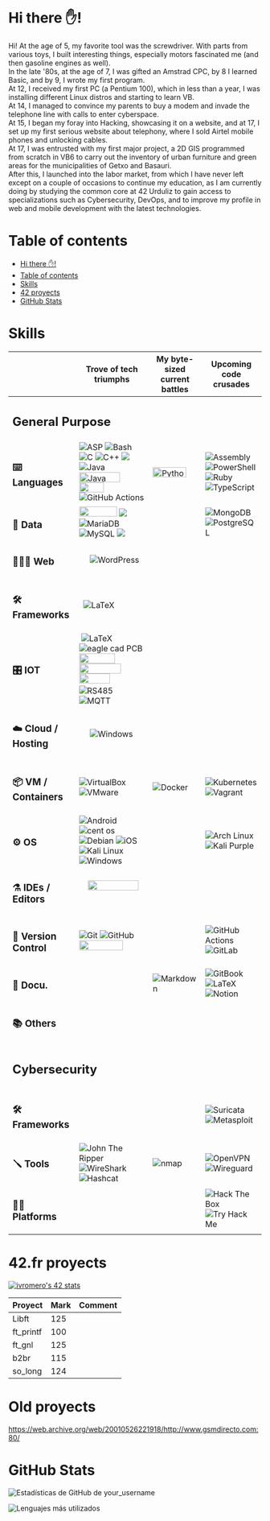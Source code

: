 # Hi there ✋!
Hi! 
At the age of 5, my favorite tool was the screwdriver. With parts from various toys, I built interesting things, especially motors fascinated me (and then gasoline engines as well).<br>
In the late '80s, at the age of 7, I was gifted an Amstrad CPC, by 8 I learned Basic, and by 9, I wrote my first program. <br>
At 12, I received my first PC (a Pentium 100), which in less than a year, I was installing different Linux distros and starting to learn VB. <br>
At 14, I managed to convince my parents to buy a modem and invade the telephone line with calls to enter cyberspace. <br>
At 15, I began my foray into Hacking, showcasing it on a website, and at 17, I set up my first serious website about telephony, where I sold Airtel mobile phones and unlocking cables. <br>
At 17, I was entrusted with my first major project, a 2D GIS programmed from scratch in VB6 to carry out the inventory of urban furniture and green areas for the municipalities of Getxo and Basauri. <br>
After this, I launched into the labor market, from which I have never left except on a couple of occasions to continue my education, as I am currently doing by studying the common core at 42 Urduliz to gain access to specializations such as Cybersecurity, DevOps, and to improve my profile in web and mobile development with the latest technologies.

# Table of contents
- [Hi there ✋!](#hi-there-)
- [Table of contents](#table-of-contents)
- [Skills](#skills)
- [42 proyects](#42fr-proyects)
- [GitHub Stats](#github-stats)

# Skills

<table align="center">
	<thead>
		<tr>
			<th>&nbsp;</th>
			<th>Trove of tech triumphs</th>
			<th>My byte-sized current battles</th>
			<th>Upcoming code crusades</th>
		</tr>
	</thead>
	<tbody>
		<tr>
			<td colspan="4"><h2><strong>General Purpose</strong></hd></td>
		</tr>
		<tr>
			<td><h3>⌨️ Languages</h3></td>
			<td>
				<img alt="ASP" src="https://img.shields.io/badge/ASP-00979D.svg?style=flat&logo=asp&logoColor=white" />
				<img alt="Bash" src="https://img.shields.io/badge/Bash-%23121011.svg?style=flat&logo=gnu-bash&logoColor=white" />
				<img alt="C" src="https://img.shields.io/badge/C-%2300599C.svg?style=flat&logo=c&logoColor=white" />
				<img alt="C++" src="https://img.shields.io/badge/C++-%2300599C.svg?style=flat&logo=c%2B%2B&logoColor=white" />
				<img src="https://img.shields.io/badge/C%23-239120?style=flat&logo=c-sharp&logoColor=white" />
				<img alt="Java" src="https://img.shields.io/badge/Java-%23DD4F39.svg?style=flat&logo=oracle&logoColor=white" />
				<img alt="Java" src="https://img.shields.io/badge/javascript-%23323330.svg?style=flat&logo=javascript&logoColor=%23F7DF1E" style="height:20px; width:81px" />
				<img alt="" src="https://img.shields.io/badge/php-%23777BB4.svg?style=flat&logo=php&logoColor=white" style="height:20px; width:49px" />
				<img alt="GitHub Actions" src="https://img.shields.io/badge/VB-%232088FF.svg?style=flat&logo=vb&logoColor=white" />
			</td>
			<td>
				<img alt="Python" src="https://img.shields.io/badge/Python-3670A0?style=flat&logo=python&logoColor=ffdd54" style="height:20px; width:67px" />
			</td>
			<td>
				<img alt="Assembly" src="https://img.shields.io/badge/Assembly-%23545454.svg?style=flat&logo=assembly&logoColor=white" />
				<img alt="PowerShell" src="https://img.shields.io/badge/PowerShell-%235391FE.svg?style=flat&logo=powershell&logoColor=white" />
				<img alt="Ruby" src="https://img.shields.io/badge/Ruby-%23CC342D.svg?style=flat&logo=ruby&logoColor=white" />
				<img alt="TypeScript" src="https://img.shields.io/badge/TypeScript-%23007ACC.svg?style=flat&logo=typescript&logoColor=white" />
			</td>
		</tr>
		<tr>
			<td><h3>💾 Data</h3></td>
			<td>
				<img alt="" src="https://img.shields.io/badge/InfluxDB-22ADF6?style=flat&logo=InfluxDB&logoColor=white" style="height:20px; width:75px" />
				<img src="https://img.shields.io/badge/json-5E5C5C?style=flat&logo=json&logoColor=white" />
				<img alt="MariaDB" src="https://img.shields.io/badge/MariaDB-003545?style=flat&logo=mariadb&logoColor=white" />
				<img alt="" src="https://img.shields.io/badge/MS_Access_-CC2927?style=flat&logo=microsoft%20access&logoColor=white" />
				<img alt="" src="https://img.shields.io/badge/MS%20SQL%20Server-CC2927?style=flat&logo=microsoft%20sql%20server&logoColor=white" />
				<img alt="MySQL" src="https://img.shields.io/badge/MySQL-%2300f.svg?style=flat&logo=mysql&logoColor=white" />
				<img src="https://img.shields.io/badge/xml-5E5C5C?style=flat&logo=xml&logoColor=white" />
			</td>
			<td>&nbsp;</td>
			<td>
				<img alt="MongoDB" src="https://img.shields.io/badge/MongoDB-%234ea94b.svg?style=flat&logo=mongodb&logoColor=white" />
				<img alt="PostgreSQL" src="https://img.shields.io/badge/PostgreSQL-%23316192.svg?style=flat&logo=postgresql&logoColor=white" />
				<img alt="" src="https://img.shields.io/badge/Oracle-F80000?style=flat&logo=oracle&logoColor=white" />
			</td>
		</tr>
		<tr>
			<td><h3>👨🏻‍💻 Web</h3></td>
			<td>
				<img alt="" src="https://img.shields.io/badge/bootstrap-%238511FA.svg?style=flat&logo=bootstrap&logoColor=white" />&nbsp;<img alt="" src="https://img.shields.io/badge/css3-%231572B6.svg?style=flat&logo=css3&logoColor=white" />&nbsp;<img alt="" src="https://img.shields.io/badge/html5-%23E34F26.svg?style=flat&logo=html5&logoColor=white" />&nbsp;<img alt="" src="https://img.shields.io/badge/joomla-%235091CD.svg?style=flat&logo=joomla&logoColor=white" />&nbsp;<img alt="" src="https://img.shields.io/badge/tor-%237E4798.svg?style=flat&logo=tor-project&logoColor=white" />&nbsp;<img alt="WordPress" src="https://img.shields.io/badge/WordPress-%2321759B.svg?style=flat&logo=wordpress&logoColor=white" />
			</td>
			<td>&nbsp;</td>
			<td>&nbsp;</td>
		</tr>
		<tr>
			<td><h3>🛠️ Frameworks</h3></td>
			<td>
				<img alt="" src="https://img.shields.io/badge/Apache%20Cordova-%23545454.svg?style=flat&logo=apachecordova&logoColor=white"/>
				<img alt="" src="https://img.shields.io/badge/.NET-5C2D91?style=flat&logo=.net&logoColor=white" />
				<img alt="LaTeX" src="https://img.shields.io/badge/PhoneGap-%23008080.svg?style=flat&logo=PhoneGap&logoColor=white" />
			</td>
			<td>&nbsp;</td>
			<td>
				<img alt="" src="https://img.shields.io/badge/flask-%23000.svg?style=flat&logo=flask&logoColor=white" />&nbsp;<img alt="" src="https://img.shields.io/badge/Ionic-%233880FF.svg?style=flat&logo=Ionic&logoColor=white"/>&nbsp;<img alt="" src="https://img.shields.io/badge/angular-%23DD0031.svg?style=flat&logo=angular&logoColor=white" />
			</td>
		</tr>
		<tr>
			<td><h3>🎛️ IOT</h3></td>
			<td>
				<img alt="" src="https://img.shields.io/badge/Arduino-00979D?style=flat&logo=Arduino&logoColor=white" />
				<img alt="LaTeX" src="https://img.shields.io/badge/CAN%20Bus-%234ea94b.svg?style=flat&logo=canbus&logoColor=white" />
				<img alt="eagle cad PCB" src="https://img.shields.io/badge/Eagle%20cad%20PCB-%23FFFFFF.svg?style=flat&logo=eagle-&logoColor=black" />
				<img alt="" src="https://img.shields.io/badge/espressif-E7352C.svg?style=flat&logo=espressif&logoColor=white" />
				<img alt="" src="https://img.shields.io/badge/grafana-%23F46800.svg?style=flat&logo=grafana&logoColor=white" style="height:20px; width:71px" />
				<img alt="" src="https://img.shields.io/badge/mosquitto-%233C5280.svg?style=flat&logo=eclipsemosquitto&logoColor=white" style="height:20px; width:83px" />
				<img alt="" src="https://img.shields.io/badge/openHAB-%23F05032.svg?style=flat&logo=openhab&logoColor=white" style="height:20px; width:61px" />
				<img alt="" src="https://img.shields.io/badge/-RaspberryPi-C51A4A?style=flat&logo=Raspberry-Pi" />
				<img alt="RS485" src="https://img.shields.io/badge/RS485-%23008080.svg?style=flat&logo=RS485&logoColor=white" />
				<img alt="MQTT" src="https://img.shields.io/badge/MQTT-5C2D91.svg?style=flat&logo=MQTT&logoColor=white" />
			</td>
			<td>&nbsp;</td>
			<td>&nbsp;</td>
		</tr>
		<tr>
			<td>
			<h3>☁️ Cloud / Hosting</h3>
			</td>
			<td>
				<img alt="" src="https://img.shields.io/badge/AWS-%23FF9900.svg?style=flat&logo=amazon-aws&logoColor=white" />
				<img alt="" src="https://img.shields.io/badge/apache-%23D42029.svg?style=flat&logo=apache&logoColor=white" />
				<img alt="" src="https://img.shields.io/badge/DigitalOcean-%230167ff.svg?style=flat&logo=digitalOcean&logoColor=white" />
				<img alt="" src="https://img.shields.io/badge/Hetzner-F80000?style=flat&logo=hetzner&logoColor=white" />
				<img alt="" src="https://img.shields.io/badge/nginx-%23009639.svg?style=flat&logo=nginx&logoColor=white" />
				<img alt="Windows" src="https://img.shields.io/badge/IIS-0078D6?style=flat&logo=windows&logoColor=white"  />
			</td>
			<td>&nbsp;</td>
			<td><img alt="" src="" /></td>
		</tr>
		<tr>
			<td><h3>📦 VM / Containers</h3></td>
			<td>
				<img alt="VirtualBox" src="https://img.shields.io/badge/VirtualBox-%23183A61.svg?style=flat&logo=virtualbox&logoColor=white" />
				<img alt="VMware" src="https://img.shields.io/badge/VMware-%23607078.svg?style=flat&logo=vmware&logoColor=white" /></td>
			<td>
				<img alt="Docker" src="https://img.shields.io/badge/Docker-%230db7ed.svg?style=flat&logo=docker&logoColor=white" /> 
			</td>
			<td>
				<img alt="Kubernetes" src="https://img.shields.io/badge/Kubernetes-%23326CE5.svg?style=flat&logo=kubernetes&logoColor=white" />
				<img alt="Vagrant" src="https://img.shields.io/badge/Vagrant-%231868F2.svg?style=flat&logo=vagrant&logoColor=white" />
			</td>
		</tr>
		<tr>
			<td><h3>⚙️ OS</h3></td>
			<td>
				<img alt="Android" src="https://img.shields.io/badge/Android-3DDC84.svg?style=flat&logo=android&logoColor=white" /> 
				<img alt="cent os" src="https://img.shields.io/badge/cent%20os-002260.svg?style=flat&logo=centos&logoColor=F0F0F0" /> 
				<img alt="Debian" src="https://img.shields.io/badge/Debian-%23A81D33.svg?style=flat&logo=debian&logoColor=white" /> 
				<img alt="iOS" src="https://img.shields.io/badge/iOS-000000.svg?style=flat&logo=ios&logoColor=white" /> 
				<img alt="Kali Linux" src="https://img.shields.io/badge/Kali%20Linux-%23080636.svg?style=flat&logo=kali-linux&logoColor=white" />
				<img alt="" src="https://img.shields.io/badge/mac%20os-000000?style=flat&logo=macos&logoColor=F0F0F0" />
				<img alt="" src="https://img.shields.io/badge/Red%20Hat-EE0000?style=flat&logo=redhat&logoColor=white" />
				<img alt="" src="https://img.shields.io/badge/SUSE-%2364B345?style=flat&logo=openSUSE&logoColor=white"/>
				<img alt="" src="https://img.shields.io/badge/Ubuntu-E95420?style=flat&logo=ubuntu&logoColor=white"/>
				<img alt="Windows" src="https://img.shields.io/badge/Windows->3.11-0078D6?style=flat&logo=windows&logoColor=white"  />
			</td>
			<td>&nbsp;</td>
			<td>
				<img alt="Arch Linux" src="https://img.shields.io/badge/Arch%20Linux-%231793D1.svg?style=flat&logo=arch-linux&logoColor=white" />
				<img alt="Kali Purple" src="https://img.shields.io/badge/Kali%20Purple-%23AE078C.svg?style=flat&logo=kali-linux&logoColor=white" />
			</td>
		</tr>
		<tr>
			<td><h3>⚗️ IDEs / Editors</h3></td>
			<td>
				<img alt="" src="https://img.shields.io/badge/Notepad-%23111927.svg?style=flat&logo=notepad&logoColor=black" />
				&nbsp;<img alt="" src="https://img.shields.io/badge/Notepad++-90E59A.svg?style=flat&logo=notepad%2b%2b&logoColor=black" />
				&nbsp;<img alt="" src="https://img.shields.io/badge/NetBeansIDE-1B6AC6.svg?style=flat&logo=apache-netbeans-ide&logoColor=white" style="height:20px; width:101px" />
				&nbsp;<img alt="" src="https://img.shields.io/badge/Visual%20Studio-5C2D91.svg?style=flat&logo=visual-studio&logoColor=white" />
				&nbsp;<img alt="" src="https://img.shields.io/badge/Visual%20Studio%20Code-0078d7.svg?style=flat&logo=visual-studio-code&logoColor=white" />
			</td>
			<td>
				<img alt="" src="https://img.shields.io/badge/sublime_text-%23575757.svg?style=flat&logo=sublime-text&logoColor=important" />
				<img alt="" src="https://img.shields.io/badge/Replit-DD1200?style=flat&logo=Replit&logoColor=white" />
				<img alt="" src="https://img.shields.io/badge/VIM-%2311AB00.svg?style=flat&logo=vim&logoColor=white" />
			</td>
			<td>&nbsp;</td>
		</tr>
		<tr>
			<td><h3>🚨 Version Control</h3></td>
			<td>
				<img alt="Git" src="https://img.shields.io/badge/Git-%23F05032.svg?style=flat&logo=git&logoColor=white" />
				<img alt="GitHub" src="https://img.shields.io/badge/GitHub-%23121011.svg?style=flat&logo=github&logoColor=white" />
				<img alt="" src="https://img.shields.io/badge/subversion-%23809CC9.svg?style=flat&logo=subversion&logoColor=white" style="height:20px; width:87px" />
			</td>
			<td>&nbsp;</td>
			<td>
				<img alt="GitHub Actions" src="https://img.shields.io/badge/GitHub%20Actions-%232088FF.svg?style=flat&logo=github-actions&logoColor=white" />
				<img alt="GitLab" src="https://img.shields.io/badge/GitLab-%23FC6D26.svg?style=flat&logo=gitlab&logoColor=white" />
			</td>
		</tr>
		<tr>
			<td><h3>📝 Docu.</h3></td>
			<td>
			</td>
			<td>
				<img alt="Markdown" src="https://img.shields.io/badge/Markdown-%23151515.svg?style=flat&logo=markdown&logoColor=white" />
			</td>
			<td>
				<img alt="GitBook" src="https://img.shields.io/badge/GitBook-%233884FF.svg?style=flat&logo=gitbook&logoColor=white" />
				<img alt="LaTeX" src="https://img.shields.io/badge/Latex-%23008080.svg?style=flat&logo=latex&logoColor=white" />
				<img alt="Notion" src="https://img.shields.io/badge/Notion-%23000000.svg?style=flat&logo=notion&logoColor=white" />
			</td>
		</tr>
		<tr>
			<td><h3>📚 Others</h3></td>
			<td>
				<img alt="" src="https://img.shields.io/badge/Trello-%23026AA7.svg?style=flat&logo=Trello&logoColor=white" />
			</td>
			<td>
			</td>
			<td>
				<img alt="" src="https://img.shields.io/badge/pihole-%2396060C.svg?style=flat&logo=pi-hole&logoColor=white" />
			</td>
		</tr>
		<!--
        <tr>
            <td><i>Other</i></td>
            <td>
            </td>
            <td>
                <img src="https://img.shields.io/badge/Vim-%23019733.svg?style=flat&logo=vim&logoColor=white" alt="Vim">
                <img src="https://img.shields.io/badge/Neovim-%2357A143.svg?style=flat&logo=neovim&logoColor=white" alt="Neovim">
                <img src="https://img.shields.io/badge/Raspberry%20Pi-%23C51A4A.svg?style=flat&logo=raspberry-pi&logoColor=white" alt="Raspberry Pi">
                <img src="https://img.shields.io/badge/Warp-%2301A4FF.svg?style=flat&logo=warp&logoColor=white" alt="Warp">
                <img src="https://img.shields.io/badge/Gimp-%235C5543.svg?style=flat&logo=gimp&logoColor=white" alt="Gimp">
            </td>
        </tr>
        -->
		<tr>
			<td colspan="4"><h2><strong>Cybersecurity</strong></h2></td>
		</tr>
		<tr>
			<td><h3>🛠️ Frameworks</h3></td>
			<td>&nbsp;</td>
			<td>&nbsp;</td>
			<td>
				<img alt="Suricata" src="https://img.shields.io/badge/Suricata-%23F6AC31.svg?style=flat&logo=suricata&logoColor=white" />
				<img alt="Metasploit" src="https://img.shields.io/badge/Metasploit-%232596CD.svg?style=flat&logo=metasploit&logoColor=white" />
			</td>
		</tr>
		<tr>
			<td><h3>🪛 Tools</h3></td>
			<td>
				<img alt="John The Ripper" src="https://img.shields.io/badge/John%20The%20Ripper-%23BA1515.svg?style=flat&logo=john-the-ripper&logoColor=black" />
				<img alt="WireShark" src="https://img.shields.io/badge/WireShark-%231679A7.svg?style=flat&logo=wireshark&logoColor=white" />
				<img alt="Hashcat" src="https://img.shields.io/badge/Hashcat-%233E3E41.svg?style=flat&logo=hashcat&logoColor=white" />
			</td>
			<td>
				<img alt="nmap" src="https://img.shields.io/badge/nmap-%23D0ECF4.svg?style=flat&logo=nmap&logoColor=white" />
				<img alt="" src="https://img.shields.io/badge/splunk-%23000000.svg?style=flat&logo=splunk&logoColor=white" />
			</td>
			<td>
				<img alt="OpenVPN" src="https://img.shields.io/badge/OpenVPN-%23EA7E20.svg?style=flat&logo=openvpn&logoColor=white" />
				<img alt="Wireguard" src="https://img.shields.io/badge/Wireguard-%2388171A.svg?style=flat&logo=wireguard&logoColor=white" />
			</td>
		</tr>
		<tr>
			<td><h3>🏴‍☠️ Platforms</h3></td>
			<td>&nbsp;</td>
			<td>&nbsp;</td>
			<td><img alt="Hack The Box" src="https://img.shields.io/badge/Hack%20The%20Box-%23111927.svg?style=flat&logo=hackthebox&logoColor=9FEF00" /> <img alt="Try Hack Me" src="https://img.shields.io/badge/TryHackme-%23FFFFFF.svg?style=flat&logo=tryhackme&logoColor=C11111" /></td>
		</tr>
	</tbody>
</table>

# 42.fr proyects

[![ivromero's 42 stats](https://badge.mediaplus.ma/greenbinary/ivromero?1337Badge=off&UM6P=off)](https://github.com/oakoudad/badge42)

| Proyect   | Mark | Comment                                                                |
|-----------|------|------------------------------------------------------------------------|
| Libft     |  125 | 
| ft_printf |  100 |
| ft_gnl    |  125 |
| b2br      |  115 |
| so_long   |  124 |

# Old proyects

https://web.archive.org/web/20010526221918/http://www.gsmdirecto.com:80/

# GitHub Stats
![Estadísticas de GitHub de your_username](https://github-readme-stats.vercel.app/api?username=MeroFilosofo&show_icons=true&theme=dark)

![Lenguajes más utilizados](https://github-readme-stats.vercel.app/api/top-langs/?username=MeroFilosofo&layout=compact&theme=dark)

<!--
**MeroFilosofo/MeroFilosofo** is a ✨ _special_ ✨ repository because its `README.md` (this file) appears on your GitHub profile.

Here are some ideas to get you started:

- 🔭 I’m currently working on ...
- 🌱 I’m currently learning ...
- 👯 I’m looking to collaborate on ...
- 🤔 I’m looking for help with ...
- 💬 Ask me about ...
- 📫 How to reach me: ...
- 😄 Pronouns: ...
- ⚡ Fun fact: ...
-->
